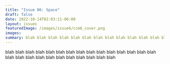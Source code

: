 ```yaml
---
title: "Issue 06: Space"
draft: false
date: 2022-10-14T02:03:11-06:00
layout: issues
featuredImage: /images/issue6/ccm6_cover.png
images:
summary: blah blah blah blah blah blah blah blah blah blah blah blah blah blah blah  blah blah blah blah blah blah blah blah blah blah blah  
---
```


blah blah blah blah blah blah blah blah blah blah blah blah blah blah blah  blah blah blah blah blah blah blah blah blah blah blah